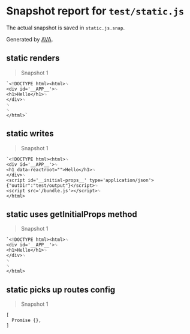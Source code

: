 # Snapshot report for `test/static.js`

The actual snapshot is saved in `static.js.snap`.

Generated by [AVA](https://ava.li).

## static renders

> Snapshot 1

    `<!DOCTYPE html><html>␊
    <div id='__APP__'>␊
    <h1>Hello</h1>␊
    </div>␊
    ␊
    ␊
    </html>`

## static writes

> Snapshot 1

    `<!DOCTYPE html><html>␊
    <div id='__APP__'>␊
    <h1 data-reactroot="">Hello</h1>␊
    </div>␊
    <script id='__initial-props__' type='application/json'>{"outDir":"test/output"}</script>␊
    <script src='/bundle.js'></script>␊
    </html>

## static uses getInitialProps method

> Snapshot 1

    `<!DOCTYPE html><html>␊
    <div id='__APP__'>␊
    <h1>Hello</h1>␊
    </div>␊
    ␊
    ␊
    </html>

## static picks up routes config

> Snapshot 1

    [
      Promise {},
    ]